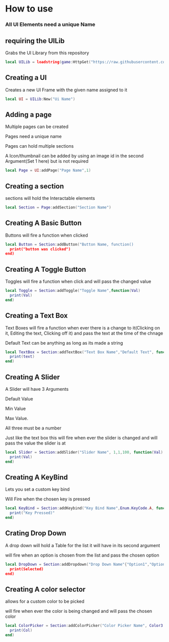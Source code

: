 # How to use
### All UI Elements need a unique Name


## requiring the UILib
Grabs the UI Library from this repository

```lua
local UILib = loadstring(game:HttpGet("https://raw.githubusercontent.com/MX6-RBX/UiLib/refs/heads/main/UiLib.lua"))()
```

## Creating a UI
Creates a new UI Frame with the given name assigned to it

```lua
local UI = UILib:New("Ui Name")
```

## Adding a page 
Multiple pages can be created

Pages need a unique name

Pages can hold multiple sections 

A  Icon/thumbnail can be added by using an image id in the second Argument(Set 1 here) but is not required
```lua
local Page = UI:addPage("Page Name",1)
```

## Creating a section

sections will hold the Interactable elements

```lua
local Section = Page:addSection("Section Name")
```

## Creating A Basic Button
Buttons will fire a function when clicked 
```lua
local Button = Section:addButton("Button Name, function()
  print("button was clicked")
end)
```

## Creating A Toggle Button
Toggles will fire a function when click and will pass the changed value

```lua
local Toggle = Section:addToggle("Toggle Name",function(Val)
  print(Val)
end)
```

## Creating a Text Box

Text Boxes will fire a function when ever there is a change to it(Clicking on it, Editing the text, Clicking off it) and pass the text at the time of the chnage 

Default Text can be anything as long as its made a string 

```lua
local TextBox = Section:addTextBox("Text Box Name","Default Text", function(text)
  print(text)
end)
```

## Creating A Slider
A Slider will have 3 Arguments 

Default Value

Min Value

Max Value. 

All three must be a number 

Just like the text box this will fire when ever the slider is changed and will pass the value the slider is at
```lua
local Slider = Section:addSlider("Slider Name", 1,1,100, function(Val)
  print(Val)
end)
```

## Creating A KeyBind 
Lets you set a custom key bind

Will Fire when the chosen key is pressed

```lua
local KeyBind = Section:addKeybind("Key Bind Name",Enum.KeyCode.A, function()
  print("Key Pressed)"
end)
```

## Crating Drop Down
A drop down will hold a Table for the list it will have  in its second argument 

will fire when an option is chosen from the list and pass the chosen option
```lua
local DropDown = Section:addDropdown("Drop Down Name"{"Option1","Option2",Option3",function(Selected}
  print(Selected)
end)
```

## Creating A color selector
allows for a custom color to be picked

will fire when ever the color is being changed and will pass the chosen color
```lua
local ColorPicker = Section:addColorPicker("Color Picker Name", Color3.fromRGB(255,255,255), function(Col)
  print(Col)
end)
```







